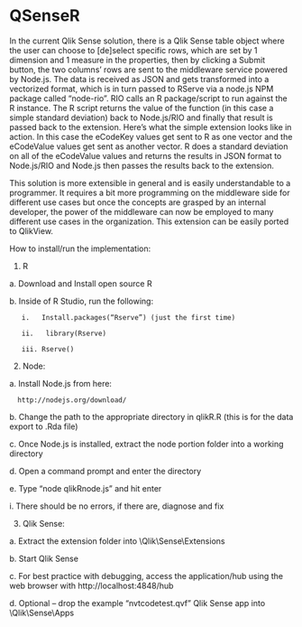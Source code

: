 # QSenseR

In the current Qlik Sense solution, there is a Qlik Sense table object where the user can choose to [de]select specific rows, which are set by 1 dimension and 1 measure in the properties, then by clicking a Submit button, the two columns’ rows are sent to the middleware service powered by Node.js. The data is received as JSON and gets transformed into a vectorized format, which is in turn passed to RServe via a node.js NPM package called “node-rio”. RIO calls an R package/script to run against the R instance. The R script returns the value of the function (in this case a simple standard deviation) back to Node.js/RIO and finally that result is passed back to the extension. 
Here’s what the simple extension looks like in action. In this case the eCodeKey values get sent to R as one vector and the eCodeValue values get sent as another vector. R does a standard deviation on all of the eCodeValue values and returns the results in JSON format to Node.js/RIO and Node.js then passes the results back to the extension. 

This solution is more extensible in general and is easily understandable to a programmer. It requires a bit more programming on the middleware side for different use cases but once the concepts are grasped by an internal developer, the power of the middleware can now be employed to many different use cases in the organization.
This extension can be easily ported to QlikView.

How to install/run the implementation:

1.	R

  a.	Download and Install open source R 
  
  b.	Inside of R Studio, run the following:
  
       i.	Install.packages(“Rserve”) (just the first time)
    
       ii.	 library(Rserve)
    
       iii.	Rserve()
    
2.	Node: 

  a.	Install Node.js from here: 
  
      http://nodejs.org/download/
      
  b.	Change the path to the appropriate directory in qlikR.R (this is for the data export to .Rda file)
  
  c.	Once Node.js is installed, extract the node portion folder into a working directory
  
  d.	Open a command prompt and enter the directory
  
  e.	Type “node qlikRnode.js” and hit enter
  
  i.	There should be no errors, if there are, diagnose and fix
  
3.	Qlik Sense:

  a.	Extract the extension folder into <home directory>\Qlik\Sense\Extensions
  
  b.	Start Qlik Sense
  
  c.	For best practice with debugging, access the application/hub using the web browser with http://localhost:4848/hub
  
  d.	Optional – drop the example “nvtcodetest.qvf” Qlik Sense app into <home directory>\Qlik\Sense\Apps
